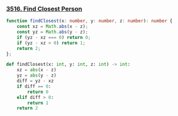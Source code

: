 ### [3516. Find Closest Person](https://leetcode.com/problems/find-closest-person/description/)

```typescript
function findClosest(x: number, y: number, z: number): number {
    const xz = Math.abs(x - z);
    const yz = Math.abs(y - z);
    if (yz - xz === 0) return 0;
    if (yz - xz > 0) return 1;
    return 2;
};
```

```python
def findClosest(x: int, y: int, z: int) -> int:
    xz = abs(x - z)
    yz = abs(y - z)
    diff = yz - xz
    if diff == 0:
        return 0
    elif diff > 0:
        return 1
    return 2
```
